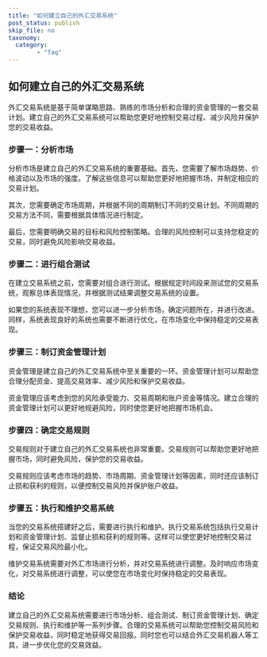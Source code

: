 ```yaml
---
title: "如何建立自己的外汇交易系统"
post_status: publish
skip_file: no
taxonomy:
  category:
        - "faq"
---
```


## 如何建立自己的外汇交易系统

外汇交易系统是基于简单谋略思路、熟练的市场分析和合理的资金管理的一套交易计划。建立自己的外汇交易系统可以帮助您更好地控制交易过程、减少风险并保护您的交易收益。

### 步骤一：分析市场

分析市场是建立自己的外汇交易系统的重要基础。首先，您需要了解市场趋势、价格波动以及市场的强度。了解这些信息可以帮助您更好地把握市场，并制定相应的交易计划。

其次，您需要确定市场周期，并根据不同的周期制订不同的交易计划。不同周期的交易方法不同，需要根据具体情况进行制定。

最后，您需要明确交易的目标和风险控制策略。合理的风险控制可以支持您稳定的交易，同时避免风险影响交易收益。

### 步骤二：进行组合测试

在建立交易系统之前，您需要对组合进行测试。根据规定时间段来测试您的交易系统，观察总体表现情况，并根据测试结果调整交易系统的设置。

如果您的系统表现不理想，您可以进一步分析市场，确定问题所在，并进行改进。同样，系统表现良好的系统也需要不断进行优化，在市场变化中保持稳定的交易表现。

### 步骤三：制订资金管理计划

资金管理是建立自己的外汇交易系统中至关重要的一环。资金管理计划可以帮助您合理分配资金、提高交易效率、减少风险和保护交易收益。

资金管理应该考虑到您的风险承受能力、交易周期和账户资金等情况。建立合理的资金管理计划可以更好地规避风险，同时使您更好地把握市场机会。

### 步骤四：确定交易规则

交易规则对于建立自己的外汇交易系统也非常重要。交易规则可以帮助您更好地把握市场，同时避免风险，保护您的交易收益。

交易规则应该考虑市场的趋势、市场周期、资金管理计划等因素，同时还应该制订止损和获利的规则，以便控制交易风险并保护账户收益。

### 步骤五：执行和维护交易系统

当您的交易系统搭建好之后，需要进行执行和维护。执行交易系统包括执行交易计划和资金管理计划、监督止损和获利的规则等。这样可以使您更好地控制交易过程，保证交易风险最小化。

维护交易系统需要对外汇市场进行分析，并对交易系统进行调整。及时响应市场变化，对交易系统进行调整，可以使您在市场变化时保持稳定的交易表现。

### 结论

建立自己的外汇交易系统需要进行市场分析、组合测试、制订资金管理计划、确定交易规则、执行和维护等一系列步骤。合理的交易系统可以帮助您控制交易风险和保护交易收益，同时稳定地获得交易回报。同时您也可以结合外汇交易机器人等工具，进一步优化您的交易效益。
